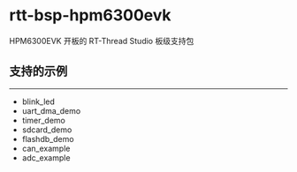 # rtt-bsp-hpm6300evk

HPM6300EVK 开板的 RT-Thread Studio 板级支持包

## 支持的示例
***
- blink_led
- uart_dma_demo
- timer_demo
- sdcard_demo
- flashdb_demo
- can_example
- adc_example